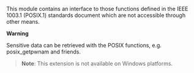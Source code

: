 This module contains an interface to those functions defined in the IEEE
1003.1 (POSIX.1) standards document which are not accessible through
other means.

**Warning**

Sensitive data can be retrieved with the POSIX functions, e.g. <span
class="function">posix\_getpwnam</span> and friends.

> **Note**: <span class="simpara">This extension is not available on
> Windows platforms.</span>

